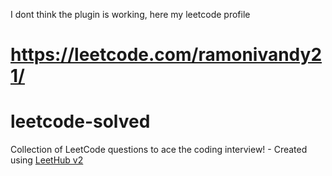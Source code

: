 I dont think the plugin is working, here my leetcode profile

https://leetcode.com/ramonivandy21/
=====
# leetcode-solved
Collection of LeetCode questions to ace the coding interview! - Created using [LeetHub v2](https://github.com/arunbhardwaj/LeetHub-2.0)
